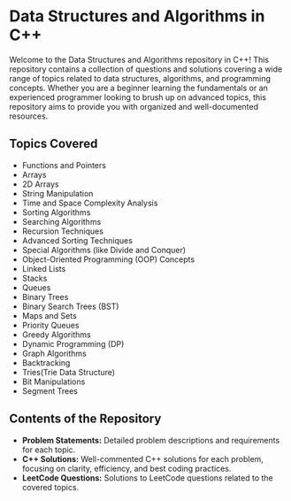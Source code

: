# Data Structures and Algorithms in C++

<p>Welcome to the Data Structures and Algorithms repository in C++! This repository contains a collection of questions and solutions covering a wide range of topics related to data structures, algorithms, and programming concepts. Whether you are a beginner learning the fundamentals or an experienced programmer looking to brush up on advanced topics, this repository aims to provide you with organized and well-documented resources.</p>

<h2>Topics Covered</h2>
<ul>
  <li>Functions and Pointers</li>
  <li>Arrays</li>
  <li>2D Arrays</li>
  <li>String Manipulation</li>
  <li>Time and Space Complexity Analysis</li>
  <li>Sorting Algorithms</li>
  <li>Searching Algorithms</li>
  <li>Recursion Techniques</li>
  <li>Advanced Sorting Techniques</li>
  <li>Special Algorithms (like Divide and Conquer)</li>
  <li>Object-Oriented Programming (OOP) Concepts</li>
  <li>Linked Lists</li>
  <li>Stacks</li>
  <li>Queues</li>
  <li>Binary Trees</li>
  <li>Binary Search Trees (BST)</li>
  <li>Maps and Sets</li>
  <li>Priority Queues</li>
  <li>Greedy Algorithms</li>
  <li>Dynamic Programming (DP)</li>
  <li>Graph Algorithms</li>
  <li>Backtracking</li>
  <li>Tries(Trie Data Structure)</li>
  <li>Bit Manipulations</li>
  <li>Segment Trees</li>
</ul>

<h2>Contents of the Repository</h2>
<ul>
  <li><strong>Problem Statements:</strong> Detailed problem descriptions and requirements for each topic.</li>
  <li><strong>C++ Solutions:</strong> Well-commented C++ solutions for each problem, focusing on clarity, efficiency, and best coding practices.</li>
  <li><strong>LeetCode Questions:</strong> Solutions to LeetCode questions related to the covered topics.</li>
</ul>